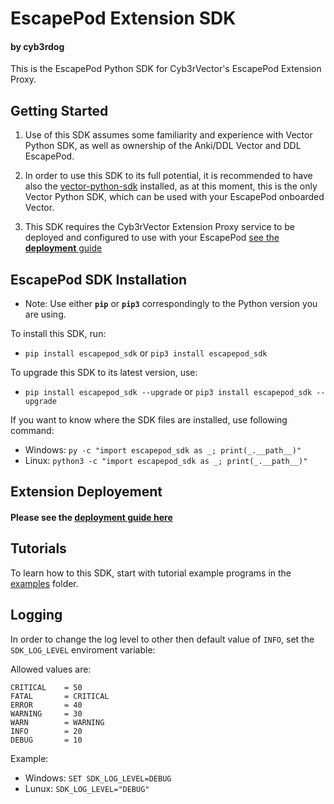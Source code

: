 ﻿
# EscapePod Extension SDK
#### by cyb3rdog

This is the EscapePod Python SDK for Cyb3rVector's EscapePod Extension Proxy.


## Getting Started

1) Use of this SDK assumes some familiarity and experience with Vector Python SDK, as well as ownership of the Anki/DDL Vector and DDL EscapePod.

2) In order to use this SDK to its full potential, it is recommended to have also the [vector-python-sdk](https://github.com/cyb3rdog/vector-python-sdk) installed,
as at this moment, this is the only Vector Python SDK, which can be used with your EscapePod onboarded Vector.

3) This SDK requires the Cyb3rVector Extension Proxy service to be deployed and configured to use with your EscapePod [see the **deployment** guide](deployment/)


## EscapePod SDK Installation

 - Note: Use either **```pip```** or **```pip3```** correspondingly to the Python version you are using.

To install this SDK, run:

- ```pip install escapepod_sdk``` or ```pip3 install escapepod_sdk```

To upgrade this SDK to its latest version, use:

- ```pip install escapepod_sdk --upgrade``` or ```pip3 install escapepod_sdk --upgrade```


If you want to know where the SDK files are installed, use following command:

- Windows:  ```py -c "import escapepod_sdk as _; print(_.__path__)"```
- Linux:    ```python3 -c "import escapepod_sdk as _; print(_.__path__)"```


## Extension Deployement

#### **Please see the [deployment guide here](deployment/)**


## Tutorials

To learn how to this SDK, start with tutorial example programs in the [examples](examples/) folder.


## Logging

In order to change the log level to other then default value of `INFO`, set the `SDK_LOG_LEVEL` enviroment variable:

Allowed values are:
```
CRITICAL	= 50
FATAL 		= CRITICAL
ERROR 		= 40
WARNING 	= 30
WARN 		= WARNING
INFO 		= 20
DEBUG 		= 10
```

Example:

- Windows: ```SET SDK_LOG_LEVEL=DEBUG```
- Lunux:   ```SDK_LOG_LEVEL="DEBUG"```
